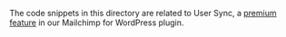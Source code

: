 The code snippets in this directory are related to User Sync, a [premium feature](https://mc4wp.com/premium-features/) in our Mailchimp for WordPress plugin.